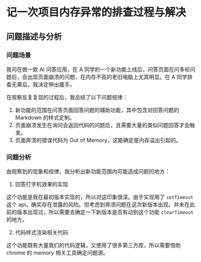 # 记一次项目内存异常的排查过程与解决

## 问题描述与分析

### 问题场景

我司在做一款 AI 问答应用，在 A 同学的一个新功能上线后，问答页面在问多轮问题后，会出现页面崩溃的问题，在内存不高的老旧电脑上尤其明显。在 A 同学排查无果后，我决定伸出援手。

在观察反复复现的过程后，我总结了以下问题规律：

1. 新功能的范围在问答页面回答问题的辅助功能，其中包含对回答问题的 Markdown 的样式定制。
2. 页面崩溃发生在询问会返回代码的问题后，且需要大量的类似问题回答才会触发。
3. 页面奔溃的错误代码为 Out of Memory，这能确定是内存溢出引起的。

### 问题分析

由观察到的现象和规律，我分析出新功能范围内可能造成问题的地方：

1. 回答打字机效果的实现

这个功能是我在最初版本实现的，所以对这印象很深。由于实现用了 `setTimeout` 这个 api，确实存在泄露的风险。但考虑到奔溃问题在这次新版本出现，并未在此前的版本出现过，所以需要去确定一下新版本是否有动到这个功能 `clearTimeout` 的地方。

2. 代码样式渲染相关代码

这个功能既有大量我们的代码逻辑，又使用了很多第三方库，所以需要借助 chrome 的 memory 相关工具确定问题源。
